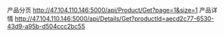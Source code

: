 

产品分页
http://47.104.110.146:5000/api/Product/Get?page=1&size=1
产品详情
http://47.104.110.146:5000/api/Details/Get?productId=aecd2c77-6530-43d9-a95b-d504ccc2bc55